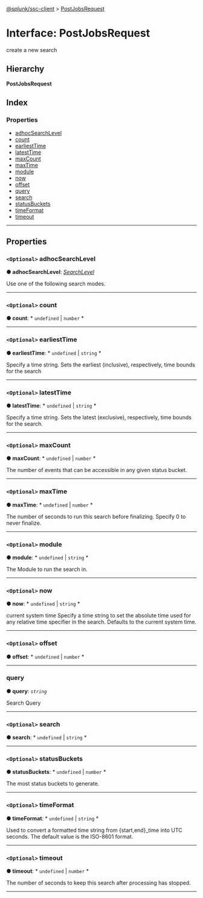 [@splunk/ssc-client](../README.md) > [PostJobsRequest](../interfaces/postjobsrequest.md)

# Interface: PostJobsRequest

create a new search

## Hierarchy

**PostJobsRequest**

## Index

### Properties

* [adhocSearchLevel](postjobsrequest.md#adhocsearchlevel)
* [count](postjobsrequest.md#count)
* [earliestTime](postjobsrequest.md#earliesttime)
* [latestTime](postjobsrequest.md#latesttime)
* [maxCount](postjobsrequest.md#maxcount)
* [maxTime](postjobsrequest.md#maxtime)
* [module](postjobsrequest.md#module)
* [now](postjobsrequest.md#now)
* [offset](postjobsrequest.md#offset)
* [query](postjobsrequest.md#query)
* [search](postjobsrequest.md#search)
* [statusBuckets](postjobsrequest.md#statusbuckets)
* [timeFormat](postjobsrequest.md#timeformat)
* [timeout](postjobsrequest.md#timeout)

---

## Properties

<a id="adhocsearchlevel"></a>

### `<Optional>` adhocSearchLevel

**● adhocSearchLevel**: *[SearchLevel](../enums/searchlevel.md)*

Use one of the following search modes.

___
<a id="count"></a>

### `<Optional>` count

**● count**: * `undefined` &#124; `number`
*

___
<a id="earliesttime"></a>

### `<Optional>` earliestTime

**● earliestTime**: * `undefined` &#124; `string`
*

Specify a time string. Sets the earliest (inclusive), respectively, time bounds for the search

___
<a id="latesttime"></a>

### `<Optional>` latestTime

**● latestTime**: * `undefined` &#124; `string`
*

Specify a time string. Sets the latest (exclusive), respectively, time bounds for the search.

___
<a id="maxcount"></a>

### `<Optional>` maxCount

**● maxCount**: * `undefined` &#124; `number`
*

The number of events that can be accessible in any given status bucket.

___
<a id="maxtime"></a>

### `<Optional>` maxTime

**● maxTime**: * `undefined` &#124; `number`
*

The number of seconds to run this search before finalizing. Specify 0 to never finalize.

___
<a id="module"></a>

### `<Optional>` module

**● module**: * `undefined` &#124; `string`
*

The Module to run the search in.

___
<a id="now"></a>

### `<Optional>` now

**● now**: * `undefined` &#124; `string`
*

current system time Specify a time string to set the absolute time used for any relative time specifier in the search. Defaults to the current system time.

___
<a id="offset"></a>

### `<Optional>` offset

**● offset**: * `undefined` &#124; `number`
*

___
<a id="query"></a>

###  query

**● query**: *`string`*

Search Query

___
<a id="search"></a>

### `<Optional>` search

**● search**: * `undefined` &#124; `string`
*

___
<a id="statusbuckets"></a>

### `<Optional>` statusBuckets

**● statusBuckets**: * `undefined` &#124; `number`
*

The most status buckets to generate.

___
<a id="timeformat"></a>

### `<Optional>` timeFormat

**● timeFormat**: * `undefined` &#124; `string`
*

Used to convert a formatted time string from {start,end}_time into UTC seconds. The default value is the ISO-8601 format.

___
<a id="timeout"></a>

### `<Optional>` timeout

**● timeout**: * `undefined` &#124; `number`
*

The number of seconds to keep this search after processing has stopped.

___

